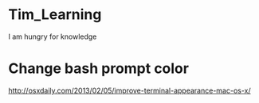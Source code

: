 # Tim_Learning
I am hungry for knowledge

# Change bash prompt color
http://osxdaily.com/2013/02/05/improve-terminal-appearance-mac-os-x/

